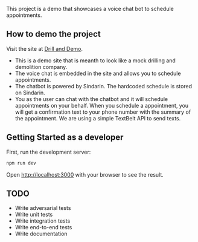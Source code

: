 This project is a demo that showcases a voice chat bot to schedule appointments.


## How to demo the project

Visit the site at [Drill and Demo](https://drilldemo.vercel.app).

- This is a demo site that is meanth to look like a mock drilling and demolition company.
- The voice chat is embedded in the site and allows you to schedule appointments.
- The chatbot is powered by Sindarin. The hardcoded schedule is stored on Sindarin. 
- You as the user can chat with the chatbot and it will schedule appointments on your behalf. When you schedule a appointment, you will get a confirmation text to your phone number with the summary of the appointment. We are using a simple TextBelt API to send texts.


## Getting Started as a developer

First, run the development server:

```bash
npm run dev
```

Open [http://localhost:3000](http://localhost:3000) with your browser to see the result.



## TODO

- Write adversarial tests
- Write unit tests
- Write integration tests
- Write end-to-end tests
- Write documentation
